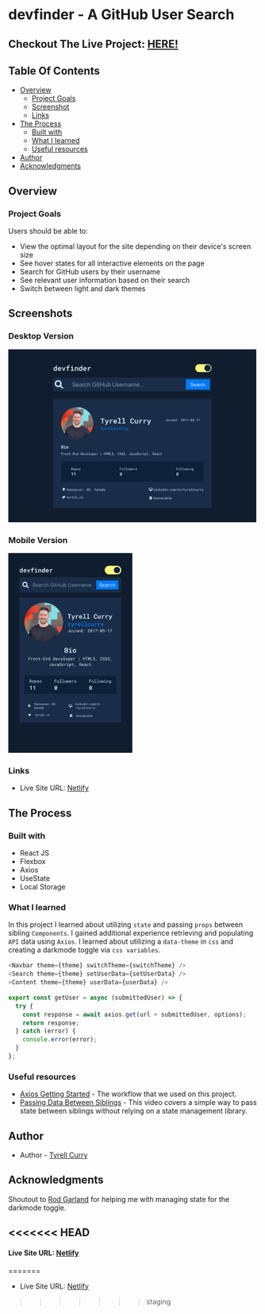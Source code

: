 # devfinder - A GitHub User Search

## Checkout The Live Project: [HERE!](https://url-shortening-app-tc.netlify.app/)

## Table Of Contents

- [Overview](#overview)
  - [Project Goals](#project-goals)
  - [Screenshot](#screenshot)
  - [Links](#links)
- [The Process](#the-process)
  - [Built with](#built-with)
  - [What I learned](#what-i-learned)
  - [Useful resources](#useful-resources)
- [Author](#author)
- [Acknowledgments](#acknowledgments)

## Overview

### Project Goals

Users should be able to:

- View the optimal layout for the site depending on their device's screen size
- See hover states for all interactive elements on the page
- Search for GitHub users by their username
- See relevant user information based on their search
- Switch between light and dark themes

## Screenshots

### Desktop Version

<img src="./screenshots/desktop.png" width="500" />

### Mobile Version

<img src="./screenshots/mobile.png" width="250" />

### Links

- Live Site URL: [Netlify](https://github-user-search-tc.netlify.app/)

## The Process

### Built with

- React JS
- Flexbox
- Axios
- UseState
- Local Storage

### What I learned

In this project I learned about utilizing `state` and passing `props` between sibling `Components`. I gained additional experience retrieving and populating `API` data using `Axios`. I learned about utilizing a `data-theme` in `css` and creating a darkmode toggle via `css variables`.

```js
<Navbar theme={theme} switchTheme={switchTheme} />
<Search theme={theme} setUserData={setUserData} />
<Content theme={theme} userData={userData} />
```

```js
export const getUser = async (submittedUser) => {
  try {
    const response = await axios.get(url + submittedUser, options);
    return response;
  } catch (error) {
    console.error(error);
  }
};
```

### Useful resources

- [Axios Getting Started](https://axios-http.com/docs/intro) - The workflow that we used on this project.
- [Passing Data Between Siblings](https://www.youtube.com/watch?v=Qf68sssXPtM&t=243s) - This video covers a simple way to pass state between siblings without relying on a state management library.

## Author

- Author - [Tyrell Curry](https://tyrellcurry.io)

## Acknowledgments

Shoutout to [Rod Garland](https://github.com/zencoder24) for helping me with managing state for the darkmode toggle.

<<<<<<< HEAD
--

#### Live Site URL: [Netlify](https://github-user-search-tc.netlify.app/)
=======
- Live Site URL: [Netlify](https://url-shortening-app-tc.netlify.app/)
>>>>>>> staging
